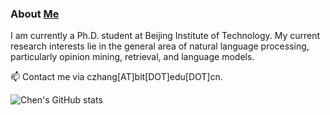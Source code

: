 ### About [Me](https://genezc.github.io)

I am currently a Ph.D. student at Beijing Institute of Technology. My current research interests lie in the general area of natural language processing, particularly opinion mining, retrieval, and language models.

📫 Contact me via czhang[AT]bit[DOT]edu[DOT]cn.

![Chen's GitHub stats](https://github-readme-stats.vercel.app/api?username=GeneZC&show_icons=true&theme=dracula)

